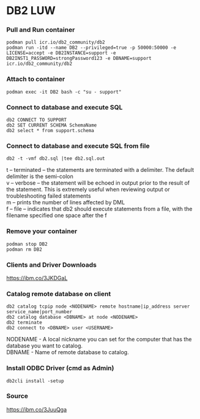# DB2 LUW
### Pull and Run container
```
podman pull icr.io/db2_community/db2
podman run -itd --name DB2 --privileged=true -p 50000:50000 -e LICENSE=accept -e DB2INSTANCE=support -e DB2INST1_PASSWORD=strongPassword123 -e DBNAME=support icr.io/db2_community/db2
```

### Attach to container
```
podman exec -it DB2 bash -c "su - support"
```

### Connect to database and execute SQL
```
db2 CONNECT TO SUPPORT
db2 SET CURRENT SCHEMA SchemaName
db2 select * from support.schema
```

### Connect to database and execute SQL from file
```
db2 -t -vmf db2.sql |tee db2.sql.out
```

t – terminated – the statements are terminated with a delimiter. The default delimiter is the semi-colon  
v – verbose – the statement will be echoed in output prior to the result of the statement. This is extremely useful when reviewing output or troubleshooting failed statements  
m – prints the number of lines affected by DML  
f – file – indicates that db2 should execute statements from a file, with the filename specified one space after the f  

### Remove your container
```
podman stop DB2
podman rm DB2
```

### Clients and Driver Downloads
https://ibm.co/3JKDGaL

### Catalog remote database on client
```
db2 catalog tcpip node <NODENAME> remote hostname|ip_address server service_name|port_number
db2 catalog database <DBNAME> at node <NODENAME>
db2 terminate
db2 connect to <DBNAME> user <USERNAME>
```
NODENAME - A local nickname you can set for the computer that has the database you want to catalog.  
DBNAME - Name of remote database to catalog.  

### Install ODBC Driver (cmd as Admin)
```
db2cli install -setup
```

### Source
https://ibm.co/3JuuQga